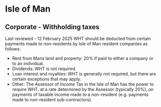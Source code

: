 # Isle of Man
## Corporate - Withholding taxes
Last reviewed - 12 February 2025
WHT should be deducted from certain payments made to non-residents by Isle of Man resident companies as follows:
  * Rent from Manx land and property: 20% if paid to either a company or to an individual. 
  * Dividends: WHT is not required. 
  * Loan interest and royalties: WHT is generally not required, but there are certain exceptions that may apply. 
  * Other: The Assessor of Income Tax in the Isle of Man has the power to require WHT, at a rate determined by the Assessor (typically 20%), on payments of taxable income made to a non-resident (e.g. payments made to non-resident sub-contractors). 



